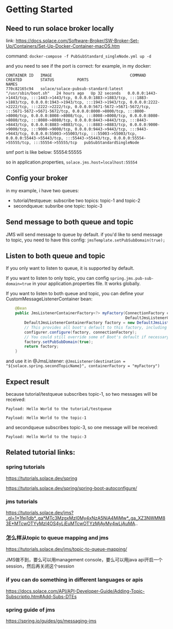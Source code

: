 # Getting Started

## Need to run solace broker locally
link:  https://docs.solace.com/Software-Broker/SW-Broker-Set-Up/Containers/Set-Up-Docker-Container-macOS.htm

command: 
```docker-compose -f PubSubStandard_singleNode.yml up -d```

and you need to see if the port is correct:
for example, in my docker:
```
CONTAINER ID   IMAGE                                  COMMAND               CREATED        STATUS          PORTS                                                                                                                                                                                                                                                                                                                                                                                                                                                                                                                                                                                                                                                                                                 NAMES
770c82165c94   solace/solace-pubsub-standard:latest   "/usr/sbin/boot.sh"   24 hours ago   Up 32 seconds   0.0.0.0:1443->1443/tcp, :::1443->1443/tcp, 0.0.0.0:1883->1883/tcp, :::1883->1883/tcp, 0.0.0.0:1943->1943/tcp, :::1943->1943/tcp, 0.0.0.0:2222->2222/tcp, :::2222->2222/tcp, 0.0.0.0:5671-5672->5671-5672/tcp, :::5671-5672->5671-5672/tcp, 0.0.0.0:8000->8000/tcp, :::8000->8000/tcp, 0.0.0.0:8008->8008/tcp, :::8008->8008/tcp, 0.0.0.0:8080->8080/tcp, :::8080->8080/tcp, 0.0.0.0:8443->8443/tcp, :::8443->8443/tcp, 0.0.0.0:8883->8883/tcp, :::8883->8883/tcp, 0.0.0.0:9000->9000/tcp, :::9000->9000/tcp, 0.0.0.0:9443->9443/tcp, :::9443->9443/tcp, 0.0.0.0:55003->55003/tcp, :::55003->55003/tcp, 0.0.0.0:55443->55443/tcp, :::55443->55443/tcp, 0.0.0.0:55554->55555/tcp, :::55554->55555/tcp   pubSubStandardSingleNode
```
smf port is like below: 55554:55555

so in application.properties, ```solace.jms.host=localhost:55554```

## Config your broker
in my example, i have two queues:
- tutorial/testqueue: subscribe two topics: topic-1 and topic-2
- secondqueue: subsribe one topic: topic-3
## Send message to both queue and topic
JMS will send message to queue by default.
if you'd like to send message to topic, you need to have this config:
```jmsTemplate.setPubSubDomain(true);```
## Listen to both queue and topic
If you only want to listen to queue, it is supported by default.

If you want to listen to only topic, you can config 
```spring.jms.pub-sub-domain=true``` in your application.properties file.
It works globally.

If you want to listen to both queue and topic, you can define your CustomMessageListenerContainer bean:
```java
    @Bean
    public JmsListenerContainerFactory<?> myFactory(ConnectionFactory connectionFactory,
                                                    DefaultJmsListenerContainerFactoryConfigurer configurer) {
        DefaultJmsListenerContainerFactory factory = new DefaultJmsListenerContainerFactory();
        // This provides all boot's default to this factory, including the message converter
        configurer.configure(factory, connectionFactory);
        // You could still override some of Boot's default if necessary.
        factory.setPubSubDomain(true);
        return factory;
    }
```
and use it in @JmsListener:
```@JmsListener(destination = "${solace.spring.secondTopicName}", containerFactory = "myFactory")```

## Expect result
because tutorial/testqueue subscribes topic-1, so two messages will be received:

```Payload: Hello World to the tutorial/testqueue```

```Payload: Hello World to the topic-1```

and secondqueue subscribes topic-3, so one message will be received:

```Payload: Hello World to the topic-3```

## Related tutorial links:
### spring tutorials
https://tutorials.solace.dev/spring

https://tutorials.solace.dev/spring/spring-boot-autoconfigure/

### jms tutorials

https://tutorials.solace.dev/jms?_gl=1*1fej1db*_ga*MTc3MzgxMzI0My4xNzA5NjA4MjMw*_ga_XZ3NWMM83E*MTcwOTYyMzI4OS4yLjEuMTcwOTYzMjAyMy4wLjAuMA..

### 怎么样从topic to queue mapping and jms

https://tutorials.solace.dev/jms/topic-to-queue-mapping/

JMS做不到，要么可以用management console，要么可以用java api开启一个session，然后再关闭这个session

### if you can do something in different languages or apis

https://docs.solace.com/API/API-Developer-Guide/Adding-Topic-Subscriptio.htm#Add-Subs-DTEs

### spring guide of jms

https://spring.io/guides/gs/messaging-jms